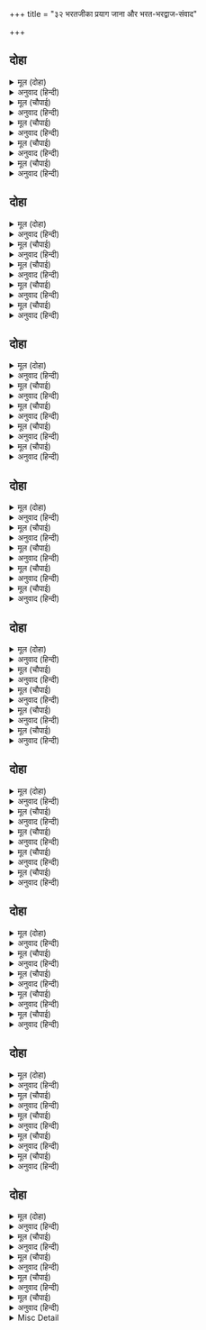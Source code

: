 +++
title = "३२ भरतजीका प्रयाग जाना और भरत-भरद्वाज-संवाद"

+++


## दोहा


<details><summary>मूल (दोहा)</summary>

भरत तीसरे पहर कहँ कीन्ह प्रबेसु प्रयाग।  
कहत राम सिय राम सिय उमगि उमगि अनुराग॥ २०३॥
</details>

<details><summary>अनुवाद (हिन्दी)</summary>

प्रेममें उमँग-उमँगकर सीताराम-सीताराम कहते हुए भरतजीने तीसरे पहर प्रयागमें प्रवेश किया॥ २०३॥
</details>

<details><summary>मूल (चौपाई)</summary>

झलका झलकत पायन्ह कैसें।  
पंकज कोस ओस कन जैसें॥  
भरत पयादेहिं आए आजू।  
भयउ दुखित सुनि सकल समाजू॥
</details>

<details><summary>अनुवाद (हिन्दी)</summary>

उनके चरणोंमें छाले कैसे चमकते हैं, जैसे कमलकी कलीपर ओसकी बूँदें चमकती हों। भरतजी आज पैदल ही चलकर आये हैं, यह समाचार सुनकर सारा समाज दुःखी हो गया॥ १॥
</details>

<details><summary>मूल (चौपाई)</summary>

खबरि लीन्ह सब लोग नहाए।  
कीन्ह प्रनामु त्रिबेनिहिं आए॥  
सबिधि सितासित नीर नहाने।  
दिए दान महिसुर सनमाने॥
</details>

<details><summary>अनुवाद (हिन्दी)</summary>

जब भरतजीने यह पता पा लिया कि सब लोग स्नान कर चुके, तब त्रिवेणीपर आकर उन्हें प्रणाम किया। फिर विधिपूर्वक [गङ्गा-यमुनाके] श्वेत और श्याम जलमें स्नान किया और दान देकर ब्राह्मणोंका सम्मान किया॥ २॥
</details>

<details><summary>मूल (चौपाई)</summary>

देखत स्यामल धवल हलोरे।  
पुलकि सरीर भरत कर जोरे॥  
सकल कामप्रद तीरथराऊ।  
बेद बिदित जग प्रगट प्रभाऊ॥
</details>

<details><summary>अनुवाद (हिन्दी)</summary>

श्याम और सफेद (यमुनाजी और गङ्गाजीकी) लहरोंको देखकर भरतजीका शरीर पुलकित हो उठा और उन्होंने हाथ जोड़कर कहा—हे तीर्थराज! आप समस्त कामनाओंको पूर्ण करनेवाले हैं। आपका प्रभाव वेदोंमें प्रसिद्ध और संसारमें प्रकट है॥ ३॥
</details>

<details><summary>मूल (चौपाई)</summary>

मागउँ भीख त्यागि निज धरमू।  
आरत काह न करइ कुकरमू॥  
अस जियँ जानि सुजान सुदानी।  
सफल करहिं जग जाचक बानी॥
</details>

<details><summary>अनुवाद (हिन्दी)</summary>

मैं अपना धर्म (न माँगनेका क्षत्रियधर्म) त्यागकर आपसे भीख माँगता हूँ। आर्त्त मनुष्य कौन-सा कुकर्म नहीं करता? ऐसा हृदयमें जानकर सुजान उत्तम दानी जगत् में माँगनेवालेकी वाणीको सफल किया करते हैं (अर्थात् वह जो माँगता है, सो दे देते हैं)॥ ४॥
</details>

## दोहा


<details><summary>मूल (दोहा)</summary>

अरथ न धरम न काम रुचि गति न चहउँ निरबान।  
जनम जनम रति राम पद यह बरदानु न आन॥ २०४॥
</details>

<details><summary>अनुवाद (हिन्दी)</summary>

मुझे न अर्थकी रुचि (इच्छा) है, न धर्मकी, न कामकी और न मैं मोक्ष ही चाहता हूँ।  जन्म-जन्ममें मेरा श्रीरामजीके चरणोंमें प्रेम हो, बस, यही वरदान माँगता हूँ, दूसरा कुछ नहीं॥ २०४॥
</details>

<details><summary>मूल (चौपाई)</summary>

जानहुँ रामु कुटिल करि मोही।  
लोग कहउ गुर साहिब द्रोही॥  
सीता राम चरन रति मोरें।  
अनुदिन बढ़उ अनुग्रह तोरें॥
</details>

<details><summary>अनुवाद (हिन्दी)</summary>

स्वयं श्रीरामचन्द्रजी भी भले ही मुझे कुटिल समझें और लोग मुझे गुरुद्रोही तथा स्वामिद्रोही भले ही कहें; पर श्रीसीतारामजीके चरणोंमें मेरा प्रेम आपकी कृपासे दिन-दिन बढ़ता ही रहे॥ १॥
</details>

<details><summary>मूल (चौपाई)</summary>

जलदु जनम भरि सुरति बिसारउ।  
जाचत जलु पबि पाहन डारउ॥  
चातकु रटनि घटें घटि जाई।  
बढ़ें प्रेमु सब भाँति भलाई॥
</details>

<details><summary>अनुवाद (हिन्दी)</summary>

मेघ चाहे जन्मभर चातककी सुधि भुला दे और जल माँगनेपर वह चाहे वज्र और पत्थर (ओले) ही गिरावे, पर चातककी रटन घटनेसे तो उसकी बात ही घट जायगी (प्रतिष्ठा ही नष्ट हो जायगी)। उसकी तो प्रेम बढ़नेमें ही सब तरहसे भलाई है॥ २॥
</details>

<details><summary>मूल (चौपाई)</summary>

कनकहिं बान चढ़इ जिमि दाहें।  
तिमि प्रियतम पद नेम निबाहें॥  
भरत बचन सुनि माझ त्रिबेनी।  
भइ मृदु बानि सुमंगल देनी॥
</details>

<details><summary>अनुवाद (हिन्दी)</summary>

जैसे तपानेसे सोनेपर आब (चमक) आ जाती है, वैसे ही प्रियतमके चरणोंमें प्रेमका नियम निबाहनेसे प्रेमी सेवकका गौरव बढ़ जाता है। भरतजीके वचन सुनकर बीच त्रिवेणीमेंसे सुन्दर मङ्गल देनेवाली कोमल वाणी हुई॥ ३॥
</details>

<details><summary>मूल (चौपाई)</summary>

तात भरत तुम्ह सब बिधि साधू।  
राम चरन अनुराग अगाधू॥  
बादि गलानि करहु मन माहीं।  
तुम्ह सम रामहि कोउ प्रिय नाहीं॥
</details>

<details><summary>अनुवाद (हिन्दी)</summary>

हे तात भरत! तुम सब प्रकारसे साधु हो। श्रीरामचन्द्रजीके चरणोंमें तुम्हारा अथाह प्रेम है। तुम व्यर्थ ही मनमें ग्लानि कर रहे हो। श्रीरामचन्द्रको तुम्हारे समान प्रिय कोई नहीं है॥ ४॥
</details>

## दोहा


<details><summary>मूल (दोहा)</summary>

तनु पुलकेउ हियँ हरषु सुनि बेनि बचन अनुकूल।  
भरत धन्य कहि धन्य सुर हरषित बरषहिं फूल॥ २०५॥
</details>

<details><summary>अनुवाद (हिन्दी)</summary>

त्रिवेणीजीके अनुकूल वचन सुनकर भरतजीका शरीर पुलकित हो गया, हृदयमें हर्ष छा गया। भरतजी धन्य हैं, धन्य हैं, कहकर देवता हर्षित होकर फूल बरसाने लगे॥ २०५॥
</details>

<details><summary>मूल (चौपाई)</summary>

प्रमुदित तीरथराज निवासी।  
बैखानस बटु गृही उदासी॥  
कहहिं परसपर मिलि दस पाँचा।  
भरत सनेहु सीलु सुचि साँचा॥
</details>

<details><summary>अनुवाद (हिन्दी)</summary>

तीर्थराज प्रयागमें रहनेवाले वानप्रस्थ, ब्रह्मचारी, गृहस्थ और उदासीन (संन्यासी) सब बहुत ही आनन्दित हैं और दस-पाँच मिलकर आपसमें कहते हैं कि भरतजीका प्रेम और शील पवित्र और सच्चा है॥ १॥
</details>

<details><summary>मूल (चौपाई)</summary>

सुनत राम गुन ग्राम सुहाए।  
भरद्वाज मुनिबर पहिं आए॥  
दंड प्रनामु करत मुनि देखे।  
मूरतिमंत भाग्य निज लेखे॥
</details>

<details><summary>अनुवाद (हिन्दी)</summary>

श्रीरामचन्द्रजीके सुन्दर गुणसमूहोंको सुनते हुए वे मुनिश्रेष्ठ भरद्वाजजीके पास आये। मुनिने भरतजीको दण्डवत्-प्रणाम करते देखा और उन्हें अपना मूर्तिमान् सौभाग्य समझा॥ २॥
</details>

<details><summary>मूल (चौपाई)</summary>

धाइ उठाइ लाइ उर लीन्हे।  
दीन्हि असीस कृतारथ कीन्हे॥  
आसनु दीन्ह नाइ सिरु बैठे।  
चहत सकुच गृहँ जनु भजि पैठे॥
</details>

<details><summary>अनुवाद (हिन्दी)</summary>

उन्होंने दौड़कर भरतजीको उठाकर हृदयसे लगा लिया और आशीर्वाद देकर कृतार्थ किया। मुनिने उन्हें आसन दिया। वे सिर नवाकर इस तरह बैठे मानो भागकर संकोचके घरमें घुस जाना चाहते हैं॥ ३॥
</details>

<details><summary>मूल (चौपाई)</summary>

मुनि पूँछब कछु यह बड़ सोचू।  
बोले रिषि लखि सीलु सँकोचू॥  
सुनहु भरत हम सब सुधि पाई।  
बिधि करतब पर किछु न बसाई॥
</details>

<details><summary>अनुवाद (हिन्दी)</summary>

उनके मनमें यह बड़ा सोच है कि मुनि कुछ पूछेंगे [तो मैं क्या उत्तर दूँगा]। भरतजीके शील और संकोचको देखकर ऋषि बोले—भरत! सुनो, हम सब खबर पा चुके हैं। विधाताके कर्तव्यपर कुछ वश नहीं चलता॥ ४॥
</details>

## दोहा


<details><summary>मूल (दोहा)</summary>

तुम्ह गलानि जियँ जनि करहु समुझि मातु करतूति।  
तात कैकइहि दोसु नहिं गई गिरा मति धूति॥ २०६॥
</details>

<details><summary>अनुवाद (हिन्दी)</summary>

माताकी करतूतको समझकर (याद करके) तुम हृदयमें ग्लानि मत करो। हे तात! कैकेयीका कोई दोष नहीं है, उसकी बुद्धि तो सरस्वती बिगाड़ गयी थी॥ २०६॥
</details>

<details><summary>मूल (चौपाई)</summary>

यहउ कहत भल कहिहि न कोऊ।  
लोकु बेदु बुध संमत दोऊ॥  
तात तुम्हार बिमल जसु गाई।  
पाइहि लोकउ बेदु बड़ाई॥
</details>

<details><summary>अनुवाद (हिन्दी)</summary>

यह कहते भी कोई भला न कहेगा, क्योंकि लोक और वेद दोनों ही विद्वानोंको मान्य है। किन्तु हे तात! तुम्हारा निर्मल यश गाकर तो लोक और वेद दोनों बड़ाई पावेंगे॥ १॥
</details>

<details><summary>मूल (चौपाई)</summary>

लोक बेद संमत सबु कहई।  
जेहि पितु देइ राजु सो लहई॥  
राउ सत्यब्रत तुम्हहि बोलाई।  
देत राजु सुखु धरमु बड़ाई॥
</details>

<details><summary>अनुवाद (हिन्दी)</summary>

यह लोक और वेद दोनोंको मान्य है और सब यही कहते हैं कि पिता जिसको राज्य दे वही पाता है। राजा सत्यव्रती थे; तुमको बुलाकर राज्य देते, तो सुख मिलता, धर्म रहता और बड़ाई होती॥ २॥
</details>

<details><summary>मूल (चौपाई)</summary>

राम गवनु बन अनरथ मूला।  
जो सुनि सकल बिस्व भइ सूला॥  
सो भावी बस रानि अयानी।  
करि कुचालि अंतहुँ पछितानी॥
</details>

<details><summary>अनुवाद (हिन्दी)</summary>

सारे अनर्थकी जड़ तो श्रीरामचन्द्रजीका वनगमन है, जिसे सुनकर समस्त संसारको पीड़ा हुई। वह श्रीरामका वनगमन भी भावीवश हुआ। बेसमझ रानी तो भावीवश कुचाल करके अन्तमें पछतायी॥ ३॥
</details>

<details><summary>मूल (चौपाई)</summary>

तहँउँ तुम्हार अलप अपराधू।  
कहै सो अधम अयान असाधू॥  
करतेहु राजु त तुम्हहि न दोषू।  
रामहि होत सुनत संतोषू॥
</details>

<details><summary>अनुवाद (हिन्दी)</summary>

उसमें भी तुम्हारा कोई तनिक-सा भी अपराध कहे, तो वह अधम, अज्ञानी और असाधु है। यदि तुम राज्य करते तो भी तुम्हें दोष न होता। सुनकर श्रीरामचन्द्रजीको भी सन्तोष ही होता॥ ४॥
</details>

## दोहा


<details><summary>मूल (दोहा)</summary>

अब अति कीन्हेहु भरत भल तुम्हहि उचित मत एहु।  
सकल सुमंगल मूल जग रघुबर चरन सनेहु॥ २०७॥
</details>

<details><summary>अनुवाद (हिन्दी)</summary>

हे भरत! अब तो तुमने बहुत ही अच्छा किया; यही मत तुम्हारे लिये उचित था। श्रीरामचन्द्रजीके चरणोंमें प्रेम होना ही संसारमें समस्त सुन्दर मङ्गलोंका मूल है॥ २०७॥
</details>

<details><summary>मूल (चौपाई)</summary>

सो तुम्हार धनु जीवनु प्राना।  
भूरिभाग को तुम्हहि समाना॥  
यह तुम्हार आचरजु न ताता।  
दसरथ सुअन राम प्रिय भ्राता॥
</details>

<details><summary>अनुवाद (हिन्दी)</summary>

सो वह (श्रीरामचन्द्रजीके चरणोंका प्रेम) तो तुम्हारा धन, जीवन और प्राण ही है; तुम्हारे समान बड़भागी कौन है? हे तात! तुम्हारे लिये यह आश्चर्यकी बात नहीं है। क्योंकि तुम दशरथजीके पुत्र और श्रीरामचन्द्रजीके प्यारे भाई हो॥ १॥
</details>

<details><summary>मूल (चौपाई)</summary>

सुनहु भरत रघुबर मन माहीं।  
पेम पात्रु तुम्ह सम कोउ नाहीं॥  
लखन राम सीतहि अति प्रीती।  
निसि सब तुम्हहि सराहत बीती॥
</details>

<details><summary>अनुवाद (हिन्दी)</summary>

हे भरत! सुनो, श्रीरामचन्द्रजीके मनमें तुम्हारे समान प्रेमपात्र दूसरा कोई नहीं है। लक्ष्मणजी, श्रीरामजी और सीताजी तीनोंको सारी रात उस दिन अत्यन्त प्रेमके साथ तुम्हारी सराहना करते ही बीती॥ २॥
</details>

<details><summary>मूल (चौपाई)</summary>

जाना मरमु नहात प्रयागा।  
मगन होहिं तुम्हरें अनुरागा॥  
तुम्ह पर अस सनेहु रघुबर कें।  
सुख जीवन जग जस जड़ नर कें॥
</details>

<details><summary>अनुवाद (हिन्दी)</summary>

प्रयागराजमें जब वे स्नान कर रहे थे, उस समय मैंने उनका यह मर्म जाना। वे तुम्हारे प्रेममें मग्न हो रहे थे। तुमपर श्रीरामचन्द्रजीका ऐसा ही (अगाध) स्नेह है जैसा मूर्ख (विषयासक्त) मनुष्यका संसारमें सुखमय जीवनपर होता है॥ ३॥
</details>

<details><summary>मूल (चौपाई)</summary>

यह न अधिक रघुबीर बड़ाई।  
प्रनत कुटुंब पाल रघुराई॥  
तुम्ह तौ भरत मोर मत एहू।  
धरें देह जनु राम सनेहू॥
</details>

<details><summary>अनुवाद (हिन्दी)</summary>

यह श्रीरघुनाथजीकी बहुत बड़ाई नहीं है। क्योंकि श्रीरघुनाथजी तो शरणागतके कुटुम्बभरको पालनेवाले हैं। हे भरत! मेरा यह मत है कि तुम तो मानो शरीरधारी श्रीरामजीके प्रेम ही हो॥ ४॥
</details>

## दोहा


<details><summary>मूल (दोहा)</summary>

तुम्ह कहँ भरत कलंक यह हम सब कहँ उपदेसु।  
राम भगति रस सिद्धि हित भा यह समउ गनेसु॥ २०८॥
</details>

<details><summary>अनुवाद (हिन्दी)</summary>

हे भरत! तुम्हारे लिये (तुम्हारी समझमें) यह कलङ्क है, पर हम सबके लिये तो उपदेश है। श्रीरामभक्तिरूपी रसकी सिद्धिके लिये यह समय गणेश (बड़ा शुभ) हुआ है॥ २०८॥
</details>

<details><summary>मूल (चौपाई)</summary>

नव बिधु बिमल तात जसु तोरा।  
रघुबर किंकर कुमुद चकोरा॥  
उदित सदा अँथइहि कबहूँ ना।  
घटिहि न जग नभ दिन दिन दूना॥
</details>

<details><summary>अनुवाद (हिन्दी)</summary>

हे तात! तुम्हारा यश निर्मल नवीन चन्द्रमा है और श्रीरामचन्द्रजीके दास कुमुद और चकोर हैं [वह चन्द्रमा तो प्रतिदिन अस्त होता और घटता है, जिससे कुमुद और चकोरको दुःख होता है]; परन्तु यह तुम्हारा यशरूपी चन्द्रमा सदा उदय रहेगा; कभी अस्त होगा ही नहीं। जगद्रूपी आकाशमें यह घटेगा नहीं, वरं दिन-दिन दूना होगा॥ १॥
</details>

<details><summary>मूल (चौपाई)</summary>

कोक तिलोक प्रीति अति करिही।  
प्रभु प्रताप रबि छबिहि न हरिही॥  
निसि दिन सुखद सदा सब काहू।  
ग्रसिहि न कैकइ करतबु राहू॥
</details>

<details><summary>अनुवाद (हिन्दी)</summary>

त्रैलोक्यरूपी चकवा इस यशरूपी चन्द्रमापर अत्यन्त प्रेम करेगा और प्रभु श्रीरामचन्द्रजीका प्रतापरूपी सूर्य इसकी छविको हरण नहीं करेगा। यह चन्द्रमा रात-दिन सदा सब किसीको सुख देनेवाला होगा। कैकेयीका कुकर्मरूपी राहु इसे ग्रास नहीं करेगा॥ २॥
</details>

<details><summary>मूल (चौपाई)</summary>

पूरन राम  सुपेम पियूषा।  
गुर अवमान दोष नहिं दूषा॥  
रामभगत अब अमिअँ अघाहूँ।  
कीन्हेहु सुलभ सुधा बसुधाहूँ॥
</details>

<details><summary>अनुवाद (हिन्दी)</summary>

यह चन्द्रमा श्रीरामचन्द्रजीके सुन्दर प्रेमरूपी अमृतसे पूर्ण है। यह गुरुके अपमानरूपी दोषसे दूषित नहीं है। तुमने इस यशरूपी चन्द्रमाकी सृष्टि करके पृथ्वीपर भी अमृतको सुलभ कर दिया। अब श्रीरामजीके भक्त इस अमृतसे तृप्त हो लें॥ ३॥
</details>

<details><summary>मूल (चौपाई)</summary>

भूप भगीरथ सुरसरि आनी।  
सुमिरत सकल सुमंगल खानी॥  
दसरथ गुन गन बरनि न जाहीं।  
अधिकु कहा जेहि सम जग नाहीं॥
</details>

<details><summary>अनुवाद (हिन्दी)</summary>

राजा भगीरथ गङ्गाजीको लाये, जिन (गङ्गाजी) का स्मरण ही सम्पूर्ण सुन्दर मङ्गलोंकी खान है। दशरथजीके गुणसमूहोंका तो वर्णन ही नहीं किया जा सकता; अधिक क्या, जिनकी बराबरीका जगत् में कोई नहीं है॥ ४॥
</details>

## दोहा


<details><summary>मूल (दोहा)</summary>

जासु सनेह सकोच बस राम प्रगट भए आइ।  
जे हर हिय नयननि कबहुँ निरखे नहीं अघाइ॥ २०९॥
</details>

<details><summary>अनुवाद (हिन्दी)</summary>

जिनके प्रेम और संकोच (शील) के वशमें होकर स्वयं [सच्चिदानन्दघन] भगवान् श्रीराम आकर प्रकट हुए, जिन्हें श्रीमहादेवजी अपने हृदयके नेत्रोंसे कभी अघाकर नहीं देख पाये (अर्थात् जिनका स्वरूप हृदयमें देखते-देखते शिवजी कभी तृप्त नहीं हुए)॥ २०९॥
</details>

<details><summary>मूल (चौपाई)</summary>

कीरति बिधु तुम्ह कीन्ह अनूपा।  
जहँ बस राम पेम मृगरूपा॥  
तात गलानि करहु जियँ जाएँ।  
डरहु दरिद्रहि पारसु पाएँ॥
</details>

<details><summary>अनुवाद (हिन्दी)</summary>

[परन्तु उनसे भी बढ़कर] तुमने कीर्तिरूपी अनुपम चन्द्रमाको उत्पन्न किया, जिसमें श्रीरामप्रेम ही हिरनके [चिह्नके] रूपमें बसता है। हे तात! तुम व्यर्थ ही हृदयमें ग्लानि कर रहे हो। पारस पाकर भी तुम दरिद्रतासे डर रहे हो!॥ १॥
</details>

<details><summary>मूल (चौपाई)</summary>

सुनहु भरत हम झूठ न कहहीं।  
उदासीन तापस बन रहहीं॥  
सब साधन कर सुफल सुहावा।  
लखन राम सिय दरसनु पावा॥
</details>

<details><summary>अनुवाद (हिन्दी)</summary>

हे भरत! सुनो, हम झूठ नहीं कहते। हम उदासीन हैं (किसीका पक्ष नहीं करते), तपस्वी हैं (किसीकी मुँहदेखी नहीं कहते) और वनमें रहते हैं (किसीसे कुछ प्रयोजन नहीं रखते)। सब साधनोंका उत्तम फल हमें लक्ष्मणजी, श्रीरामजी और सीताजीका दर्शन प्राप्त हुआ॥ २॥
</details>

<details><summary>मूल (चौपाई)</summary>

तेहि फल कर फलु दरस तुम्हारा।  
सहित पयाग सुभाग हमारा॥  
भरत धन्य तुम्ह जसु जगु जयऊ।  
कहि अस पेम मगन मुनि भयऊ॥
</details>

<details><summary>अनुवाद (हिन्दी)</summary>

[सीता-लक्ष्मणसहित श्रीरामदर्शनरूप] उस महान् फलका परम फल यह तुम्हारा दर्शन है। प्रयागराजसमेत हमारा बड़ा भाग्य है। हे भरत! तुम धन्य हो, तुमने अपने यशसे जगत् को जीत लिया है। ऐसा कहकर मुनि प्रेममें मग्न हो गये॥ ३॥
</details>

<details><summary>मूल (चौपाई)</summary>

सुनि मुनि बचन सभासद हरषे।  
साधु सराहि सुमन सुर बरषे॥  
धन्य धन्य धुनि गगन पयागा।  
सुनि सुनि भरतु मगन अनुरागा॥
</details>

<details><summary>अनुवाद (हिन्दी)</summary>

भरद्वाज मुनिके वचन सुनकर सभासद् हर्षित हो गये। ‘साधु-साधु’ कहकर सराहना करते हुए देवताओंने फूल बरसाये। आकाशमें और प्रयागराजमें ‘धन्य, धन्य’ की ध्वनि सुन-सुनकर भरतजी प्रेममें मग्न हो रहे हैं॥ ४॥
</details>

## दोहा


<details><summary>मूल (दोहा)</summary>

पुलक गात हियँ रामु सिय सजल सरोरुह नैन।  
करि प्रनामु मुनि मंडलिहि बोले गदगद बैन॥२१०॥
</details>

<details><summary>अनुवाद (हिन्दी)</summary>

भरतजीका शरीर पुलकित है, हृदयमें श्रीसीतारामजी हैं और कमलके समान नेत्र [प्रेमाश्रुके] जलसे भरे हैं। वे मुनियोंकी मण्डलीको प्रणाम करके गद्गद वचन बोले—॥ २१०॥
</details>

<details><summary>मूल (चौपाई)</summary>

मुनि समाजु अरु तीरथराजू।  
साँचिहुँ सपथ अघाइ अकाजू॥  
एहिं थल जौं किछु कहिअ बनाई।  
एहि सम अधिक न अघ अधमाई॥
</details>

<details><summary>अनुवाद (हिन्दी)</summary>

मुनियोंका समाज है और फिर तीर्थराज है। यहाँ सच्ची सौगंध खानेसे भी भरपूर हानि होती है। इस स्थानमें यदि कुछ बनाकर कहा जाय, तो इसके समान कोई बड़ा पाप और नीचता न होगी॥१॥
</details>

<details><summary>मूल (चौपाई)</summary>

तुम्ह सर्बग्य कहउँ सतिभाऊ।  
उर अंतरजामी रघुराऊ॥  
मोहि न मातु करतब कर सोचू।  
नहिं दुखु जियँ जगु जानिहि पोचू॥
</details>

<details><summary>अनुवाद (हिन्दी)</summary>

मैं सच्चे भावसे कहता हूँ। आप सर्वज्ञ हैं, और श्रीरघुनाथजी हृदयके भीतरकी जाननेवाले हैं (मैं कुछ भी असत्य कहूँगा तो आपसे और उनसे छिपा नहीं रह सकता)। मुझे माता कैकेयीकी करनीका कुछ भी सोच नहीं है। और न मेरे मनमें इसी बातका दुःख है कि जगत् मुझे नीच समझेगा॥ २॥
</details>

<details><summary>मूल (चौपाई)</summary>

नाहिन डरु बिगरिहि परलोकू।  
पितहु मरन कर मोहि न सोकू॥  
सुकृत सुजस भरि भुअन सुहाए।  
लछिमन राम सरिस सुत पाए॥
</details>

<details><summary>अनुवाद (हिन्दी)</summary>

न यही डर है कि मेरा परलोक बिगड़ जायगा और न पिताजीके मरनेका ही मुझे शोक है। क्योंकि उनका सुन्दर पुण्य और सुयश विश्वभरमें सुशोभित है। उन्होंने श्रीराम-लक्ष्मण-सरीखे पुत्र पाये॥ ३॥
</details>

<details><summary>मूल (चौपाई)</summary>

राम बिरहँ तजि तनु छनभंगू।  
भूप सोच कर कवन प्रसंगू॥  
राम लखन सिय बिनु पग पनहीं।  
करि मुनि बेष फिरहिं बन बनहीं॥
</details>

<details><summary>अनुवाद (हिन्दी)</summary>

फिर जिन्होंने श्रीरामचन्द्रजीके विरहमें अपने क्षणभङ्गुर शरीरको त्याग दिया, ऐसे राजाके लिये सोच करनेका कौन प्रसंग है? [सोच इसी बातका है कि] श्रीरामजी, लक्ष्मणजी और सीताजी पैरोंमें बिना जूतीके मुनियोंका वेष बनाये वन-वनमें फिरते हैं॥ ४॥
</details>

## दोहा


<details><summary>मूल (दोहा)</summary>

अजिन बसन फल असन महि सयन डासि कुस पात।  
बसि तरु तर नित सहत हिम आतप बरषा बात॥ २११॥
</details>

<details><summary>अनुवाद (हिन्दी)</summary>

वे वल्कल वस्त्र पहनते हैं, फलोंका भोजन करते हैं, पृथ्वीपर कुश और पत्ते बिछाकर सोते हैं और वृक्षोंके नीचे निवास करके नित्य सर्दी, गर्मी, वर्षा और हवा सहते हैं॥ २११॥
</details>

<details><summary>मूल (चौपाई)</summary>

एहि दुख दाहँ दहइ दिन छाती।  
भूख न बासर नीद न राती॥  
एहि कुरोग कर औषधु नाहीं।  
सोधेउँ सकल बिस्व मन माहीं॥
</details>

<details><summary>अनुवाद (हिन्दी)</summary>

इसी दुःखकी जलनसे निरन्तर मेरी छाती जलती रहती है। मुझे न दिनमें भूख लगती है, न रातको नींद आती है। मैंने मन-ही-मन समस्त विश्वको खोज डाला, पर इस कुरोगकी औषध कहीं नहीं है॥ १॥
</details>

<details><summary>मूल (चौपाई)</summary>

मातु कुमत बढ़ई अघ मूला।  
तेहिं हमार हित कीन्ह बँसूला॥  
कलि कुकाठ कर कीन्ह कुजंत्रू।  
गाड़ि अवधि पढ़ि कठिन कुमंत्रू॥
</details>

<details><summary>अनुवाद (हिन्दी)</summary>

माताका कुमत (बुरा विचार) पापोंका मूल बढ़ई है। उसने हमारे हितका बसूला बनाया। उससे कलहरूपी कुकाठका कुयन्त्र बनाया और चौदह वर्षकी अवधिरूपी कठिन कुमन्त्र पढ़कर उस यन्त्रको गाड़ दिया। [यहाँ माताका कुविचार बढ़ई है, भरतको राज्य बसूला है, रामका वनवास कुयन्त्र है और चौदह वर्षकी अवधि कुमन्त्र है]॥ २॥
</details>

<details><summary>मूल (चौपाई)</summary>

मोहि लगि यहु कुठाटु तेहिं ठाटा।  
घालेसि सब जगु बारहबाटा॥  
मिटइ कुजोगु राम फिरि आएँ।  
बसइ अवध नहिं आन उपाएँ॥
</details>

<details><summary>अनुवाद (हिन्दी)</summary>

मेरे लिये उसने यह सारा कुठाट (बुरा साज) रचा और सारे जगत् को बारहबाट (छिन्न-भिन्न) करके नष्ट कर डाला। यह कुयोग श्रीरामचन्द्रजीके लौट आनेपर ही मिट सकता है और तभी अयोध्या बस सकती है, दूसरे किसी उपायसे नहीं॥ ३॥
</details>

<details><summary>मूल (चौपाई)</summary>

भरत बचन सुनि मुनि सुखु पाई।  
सबहिं कीन्हि बहु भाँति बड़ाई॥  
तात करहु जनि सोचु बिसेषी।  
सब दुखु मिटिहि राम पग देखी॥
</details>

<details><summary>अनुवाद (हिन्दी)</summary>

भरतजीके वचन सुनकर मुनिने सुख पाया और सभीने उनकी बहुत प्रकारसे बड़ाई की। [मुनिने कहा—] हे तात! अधिक सोच मत करो। श्रीरामचन्द्रजीके चरणोंका दर्शन करते ही सारा दुःख मिट जायगा॥ ४॥
</details>

<details><summary>Misc Detail</summary>


</details>
